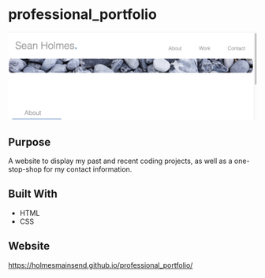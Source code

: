 # professional_portfolio
![Screenshot of Website](assets/images/portfolioshot.png)

## Purpose
A website to display my past and recent coding projects, as well as a one-stop-shop for my contact information.

## Built With
* HTML
* CSS

## Website
https://holmesmainsend.github.io/professional_portfolio/